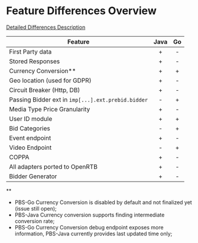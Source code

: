 # Feature Differences Overview

[Detailed Differences Description](differenceBetweenPBSGo-and-Java.md)

 Feature | Java | Go 
| --- | :---: | :---:|
First Party data |+|-
Stored Responses |+|-
Currency Conversion** |+|+
Geo location (used for GDPR) |+|-
Circuit Breaker (Http, DB) |+|-
Passing Bidder ext in `imp[...].ext.prebid.bidder` |-|+
Media Type Price Granularity |+|-
User ID module |+|+
Bid Categories |-|+
Event endpoint |+|-
Video Endpoint |-|+
COPPA |+|-
All adapters ported to OpenRTB |+|-
Bidder Generator |+|-


**
* PBS-Go Currency Conversion is disabled by default and not finalized yet (issue still open);
* PBS-Java Currency conversion supports finding intermediate conversion rate;
* PBS-Go Currency Conversion debug endpoint exposes more information, PBS-Java currently provides last updated time only;